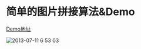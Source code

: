 # 简单的图片拼接算法&Demo

[Demo地址](http://neekey.github.com/picture_layout/demo.html?x=112)

![2013-07-11 6 53 03](https://f.cloud.github.com/assets/499870/781122/2e74eb80-ea18-11e2-963b-4580f048ec26.png)
